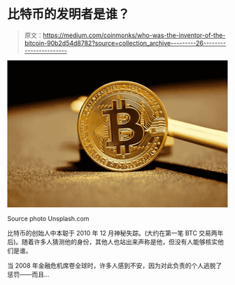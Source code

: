 # 比特币的发明者是谁？

> 原文：<https://medium.com/coinmonks/who-was-the-inventor-of-the-bitcoin-90b2d54d8782?source=collection_archive---------26----------------------->

![](img/dd7530e1dc77a42976b5f6e4c7f00388.png)

Source photo Unsplash.com

比特币的创始人中本聪于 2010 年 12 月神秘失踪。(大约在第一笔 BTC 交易两年后)。随着许多人猜测他的身份，其他人也站出来声称是他，但没有人能够核实他们是谁。

当 2008 年金融危机席卷全球时，许多人感到不安，因为对此负责的个人逃脱了惩罚——而且…
